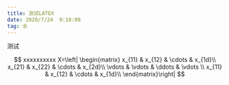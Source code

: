 ```yaml
---
title: 测试LATEX
date: 2020/7/24  9:18:00
tag: 水
---
```


测试






$$
xxxxxxxxxx X=\left|    \begin{matrix}        x_{11} & x_{12} & \cdots & x_{1d}\\        x_{21} & x_{22} & \cdots & x_{2d}\\        \vdots & \vdots & \ddots & \vdots \\        x_{11} & x_{12} & \cdots & x_{1d}\\    \end{matrix}\right|
$$